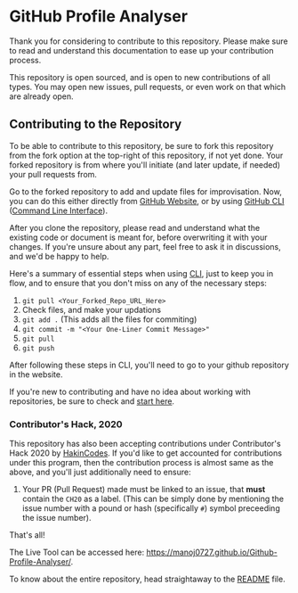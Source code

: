 # GitHub Profile Analyser

Thank you for considering to contribute to this repository. Please make sure to read and understand this documentation to ease up your contribution process.

This repository is open sourced, and is open to new contributions of all types. You may open new issues, pull requests, or even work on that which are already open.

## Contributing to the Repository

To be able to contribute to this repository, be sure to fork this repository from the fork option at the top-right of this repository, if not yet done. Your forked repository is from where you'll initiate (and later update, if needed) your pull requests from. 

Go to the forked repository to add and update files for improvisation. 
Now, you can do this either directly from [GitHub Website](https://github.com), or by using [GitHub CLI](https://github.com/cli/cli) ([Command Line Interface](https://docs.github.com/en/github/getting-started-with-github/set-up-git)).

After you clone the repository, please read and understand what the existing code or document is meant for, before overwriting it with your changes. If you're unsure about any part, feel free to ask it in discussions, and we'd be happy to help.

Here's a summary of essential steps when using [CLI](https://docs.github.com/en/github/getting-started-with-github/set-up-git), just to keep you in flow, and to ensure that you don't miss on any of the necessary steps:
1. `git pull <Your_Forked_Repo_URL_Here>`
2. Check files, and make your updations
3. `git add .` (This adds all the files for commiting)
4. `git commit -m "<Your One-Liner Commit Message>"`
5. `git pull`
6. `git push`

After following these steps in CLI, you'll need to go to your github repository in the website.

If you're new to contributing and have no idea about working with repositories, be sure to check and [start here](https://github.com/firstcontributions/first-contributions).

### Contributor's Hack, 2020

This repository has also been accepting contributions under Contributor's Hack 2020 by [HakinCodes](https://github.com/HakinCodes). 
If you'd like to get accounted for contributions under this program, then the contribution process is almost same as the above, and you'll just additionally need to ensure:
1. Your PR (Pull Request) made must be linked to an issue, that **must** contain the `CH20` as a label. (This can be simply done by mentioning the issue number with a pound or hash (specifically `#`) symbol preceeding the issue number).

That's all!

The Live Tool can be accessed here:  https://manoj0727.github.io/Github-Profile-Analyser/.

To know about the entire repository, head straightaway to the [README](README.md) file.
